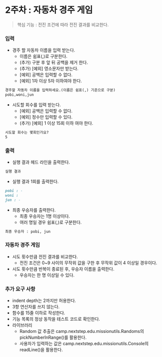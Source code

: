 # 2주차 : 자동차 경주 게임

> 핵심 기능 : 전진 조건에 따라 전진 결과를 비교한다.

### 입력

- 경주 할 자동차 이름을 입력 받는다.
  - 이름은 쉼표(,)로 구분한다.
  - (추가) 구분 후 앞 뒤 공백을 제거 한다.
  - (추가) [예외] 영소문자만 받는다.
  - [예외] 공백은 입력할 수 없다.
  - [예외] 1자 이상 5자 이하여야 한다.

```markdown
경주할 자동차 이름을 입력하세요.(이름은 쉼표(,) 기준으로 구분)
pobi,woni,jun
```

- 시도할 회수를 입력 받는다.
  - [예외] 공백은 입력할 수 없다.
  - [예외] 정수만 입력할 수 있다.
  - (추가) [예외] 1 이상 15회 이하 여야 한다.

```markdown
시도할 회수는 몇회인가요?
5
```

### 출력

- 실행 결과 헤드 라인을 출력한다.

```markdown
실행 결과
```

- 실행 결과 1회를 출력한다.

```markdown
pobi : -
woni : 
jun : -
```

- 최종 우승자를 출력한다.
    - 최종 우승자는 1명 이상이다.
    - 여러 명일 경우 쉼표(,)로 구분한다.
```markdown
최종 우승자 : pobi, jun
```

### 자동차 경주 게임

- 시도 횟수만큼 전진 결과를 비교한다.
  - 전진 조건은 0~9 사이의 무작위 값을 구한 후 무작위 값이 4 이상일 경우이다.
- 시도 횟수만큼 반복이 종료된 후, 우승자 이름을 출력한다.
  - 우승자는 한 명 이상일 수 있다.

### 추가 요구 사항

- indent depth는 2까지만 허용한다.
- 3항 연산자를 쓰지 않는다.
- 함수를 15줄 이하로 작성한다.
- 기능 목록의 정상 동작을 테스트 코드로 확인한다.
- 라이브러리
  - Random 값 추출은 camp.nextstep.edu.missionutils.Randoms의 pickNumberInRange()를 활용한다.
  - 사용자가 입력하는 값은 camp.nextstep.edu.missionutils.Console의 readLine()을 활용한다.